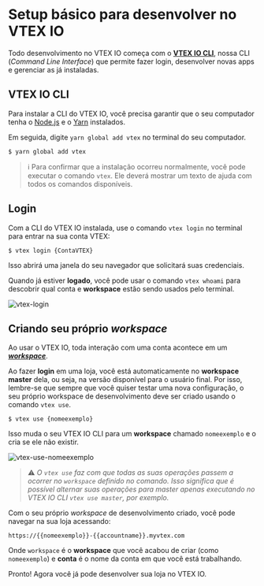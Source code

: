 # Setup básico para desenvolver no VTEX IO

Todo desenvolvimento no VTEX IO começa com o [**VTEX IO CLI**](*link*), nossa CLI (*Command Line Interface*) que permite fazer login, desenvolver novas apps e gerenciar as já instaladas.

## VTEX IO CLI

Para instalar a CLI do VTEX IO, você precisa garantir que o seu computador tenha o [Node.js](https://nodejs.org/) e o [Yarn](https://yarnpkg.com/) instalados.

Em seguida, digite `yarn global add vtex` no terminal do seu computador.

```
$ yarn global add vtex
```

>ℹ️ Para confirmar que a instalação ocorreu normalmente, você pode executar o comando `vtex`. Ele deverá mostrar um texto de ajuda com todos os comandos disponíveis.

## Login

Com a CLI do VTEX IO instalada, use o comando `vtex login` no terminal para entrar na sua conta VTEX:

```
$ vtex login {ContaVTEX}
```

Isso abrirá uma janela do seu navegador que solicitará suas credenciais.

Quando já estiver **logado**, você pode usar o comando `vtex whoami` para descobrir qual conta e **workspace** estão sendo usados pelo terminal.

![vtex-login](https://user-images.githubusercontent.com/52087100/61886028-517e2780-aed5-11e9-9398-b6d2f3909a50.png)
  
## Criando seu próprio *workspace*

Ao usar o VTEX IO, toda interação com uma conta acontece em um [***workspace***](*link*).

Ao fazer **login** em uma loja, você está automaticamente no **workspace master** dela, ou seja, na versão disponível para o usuário final. Por isso, lembre-se que sempre que você quiser testar uma nova configuração, o seu próprio workspace de desenvolvimento deve ser criado usando o comando `vtex use`.

```
$ vtex use {nomeexemplo}
```

Isso muda o seu VTEX IO CLI para um **workspace** chamado `nomeexemplo` e o cria se ele não existir.

![vtex-use-nomeexemplo](https://user-images.githubusercontent.com/52087100/61886135-7ffc0280-aed5-11e9-983f-4a76615d0574.png)

>⚠️ *O `vtex use` faz com que todas as suas operações passem a ocorrer no `workspace` definido no comando. Isso significa que é possível alternar suas operações para master apenas executando no VTEX IO CLI `vtex use master`, por exemplo.*

Com o seu próprio *workspace* de desenvolvimento criado, você pode navegar na sua loja acessando:

`https://{{nomeexemplo}}-{{accountname}}.myvtex.com`

Onde `workspace` é o **workspace** que você acabou de criar (como `nomeexemplo`) e **conta** é o nome da conta em que você está trabalhando.

Pronto! Agora você já pode desenvolver sua loja no VTEX IO.
